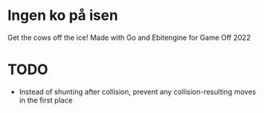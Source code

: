 # Ingen ko på isen

Get the cows off the ice! Made with Go and Ebitengine for Game Off 2022

# TODO

- Instead of shunting after collision, prevent any collision-resulting moves in the first place
